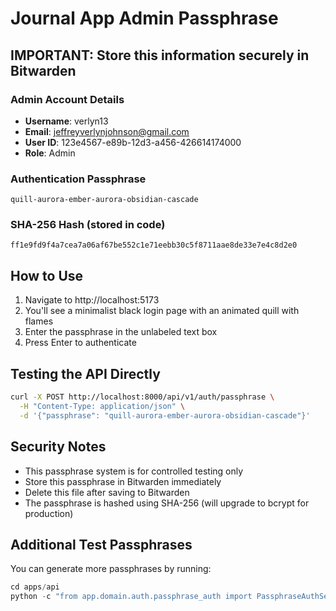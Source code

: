 # Journal App Admin Passphrase

## IMPORTANT: Store this information securely in Bitwarden

### Admin Account Details
- **Username**: verlyn13
- **Email**: jeffreyverlynjohnson@gmail.com
- **User ID**: 123e4567-e89b-12d3-a456-426614174000
- **Role**: Admin

### Authentication Passphrase
```
quill-aurora-ember-aurora-obsidian-cascade
```

### SHA-256 Hash (stored in code)
```
ff1e9fd9f4a7cea7a06af67be552c1e71eebb30c5f8711aae8de33e7e4c8d2e0
```

## How to Use

1. Navigate to http://localhost:5173
2. You'll see a minimalist black login page with an animated quill with flames
3. Enter the passphrase in the unlabeled text box
4. Press Enter to authenticate

## Testing the API Directly

```bash
curl -X POST http://localhost:8000/api/v1/auth/passphrase \
  -H "Content-Type: application/json" \
  -d '{"passphrase": "quill-aurora-ember-aurora-obsidian-cascade"}'
```

## Security Notes
- This passphrase system is for controlled testing only
- Store this passphrase in Bitwarden immediately
- Delete this file after saving to Bitwarden
- The passphrase is hashed using SHA-256 (will upgrade to bcrypt for production)

## Additional Test Passphrases
You can generate more passphrases by running:
```python
cd apps/api
python -c "from app.domain.auth.passphrase_auth import PassphraseAuthService; s = PassphraseAuthService(); p = s.generate_secure_passphrase(); print(f'Passphrase: {p}'); print(f'Hash: {s.hash_passphrase(p)}')"
```